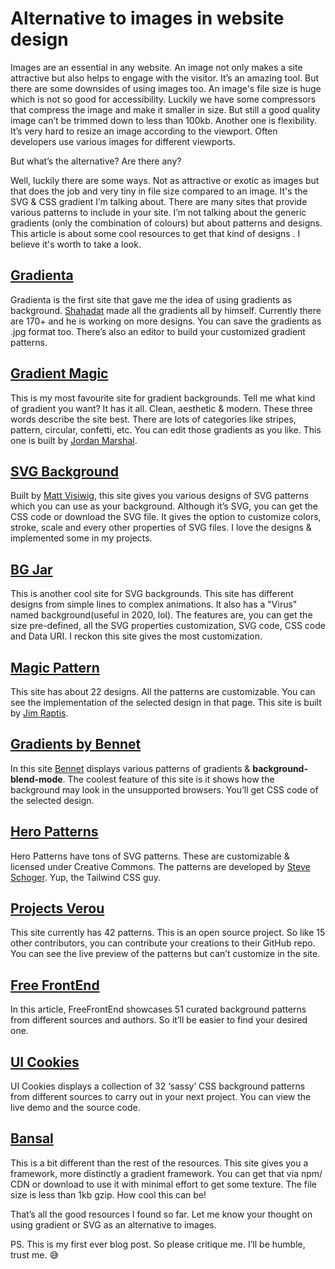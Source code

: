 # Alternative to images in website design


Images are an essential in any website. An image not only makes a site attractive but also helps to engage with the visitor. It’s an amazing tool. But there are some downsides of using images too. An image's file size is huge which is not so good for accessibility. Luckily we have some compressors that compress the image and make it smaller in size. But still a good quality image can’t be trimmed down to less than 100kb. Another one is flexibility. It’s very hard to resize an image according to the viewport. Often developers use various images for different viewports.

But what’s the alternative? Are there any?

Well, luckily there are some ways. Not as attractive or exotic as images but that does the job and very tiny in file size compared to an image. It's the SVG & CSS gradient I’m talking about. There are many sites that provide various patterns to include in your site. I’m not talking about the generic gradients (only the combination of colours) but about patterns and designs. This article is about some cool resources to get that kind of designs . I believe it's worth to take a look.

## [Gradienta](https://gradienta.io/)
Gradienta is the first site that gave me the idea of using gradients as background. [Shahadat](https://twitter.com/HiShahadat) made all the gradients all by himself. Currently there are 170+ and he is working on more designs. You can save the gradients as .jpg format too. There’s also an editor to build your customized gradient patterns.

## [Gradient Magic](https://www.gradientmagic.com/)
This is my most favourite site for gradient backgrounds. Tell me what kind of gradient you want? It has it all.  Clean, aesthetic & modern. These three words describe the site best. There are lots of categories like stripes, pattern, circular, confetti, etc. You can edit those gradients as you like. This one is built by [Jordan Marshal](https://twitter.com/TheCSSKing).

## [SVG Background](https://www.svgbackgrounds.com)
Built by [Matt Visiwig](https://twitter.com/BumpSetCreative), this site gives you various designs of SVG patterns which you can use as your background. Although it’s SVG, you can get the CSS code or download the SVG file. It gives the option to customize colors, stroke, scale and every other properties of SVG files. I love the designs & implemented some in my projects.

## [BG Jar](https://bgjar.com/)
This is another cool site for SVG backgrounds. This site has different designs from simple lines to complex animations. It also has a "Virus" named background(useful in 2020, lol). The features are, you can get the size pre-defined, all the SVG properties customization, SVG code, CSS code and Data URI. I reckon this site gives the most customization.

## [Magic Pattern](https://www.magicpattern.design/tools/css-backgrounds)
This site has about 22 designs. All the patterns are customizable. You can see the implementation of the selected design in that page. This site is built by [Jim Raptis](https://twitter.com/d__raptis).

## [Gradients by Bennet](https://bennettfeely.com/gradients/)
In this site [Bennet](https://bennettfeely.com/) displays various patterns of gradients & **background-blend-mode**. The coolest feature of this site is it shows how the background may look in the unsupported browsers. You’ll get CSS code of the selected design.

## [Hero Patterns](https://www.heropatterns.com/)
Hero Patterns have tons of SVG patterns. These are customizable & licensed under Creative Commons. The patterns are developed by [Steve Schoger](https://twitter.com/steveschoger). Yup, the Tailwind CSS guy.

## [Projects Verou](https://projects.verou.me/css3patterns/)
This site currently has 42 patterns. This is an open source project. So like 15 other contributors, you can contribute your creations to their GitHub repo. You can see the live preview of the patterns but can’t customize in the site.

## [Free FrontEnd](https://freefrontend.com/css-background-patterns/)
In this article, FreeFrontEnd showcases 51 curated background patterns from different sources and authors. So it’ll be easier to find your desired one.

## [UI Cookies](https://uicookies.com/css-background-pattern/)
UI Cookies displays a collection of 32 ‘sassy’ CSS background patterns from different sources to carry out in your next project. You can view the live demo and the source code.

## [Bansal](https://bansal.io/pattern-css)
This is a bit different than the rest of the resources. This site gives you a framework, more distinctly a gradient framework. You can get that via npm/ CDN or download to use it with minimal effort to get some texture. The file size is less than 1kb gzip. How cool this can be!

That’s all the good resources I found so far. Let me know your thought on using gradient or SVG as an alternative to images.

PS. This is my first ever blog post. So please critique me. I’ll be humble, trust me. 😅